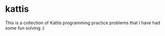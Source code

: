 # kattis

This is a collection of Kattis programming practice problems that I have had some fun solving :)
